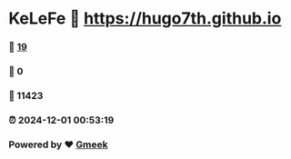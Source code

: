 # KeLeFe :link: https://hugo7th.github.io 
### :page_facing_up: [19](https://hugo7th.github.io/tag.html) 
### :speech_balloon: 0 
### :hibiscus: 11423 
### :alarm_clock: 2024-12-01 00:53:19 
### Powered by :heart: [Gmeek](https://github.com/Meekdai/Gmeek)
